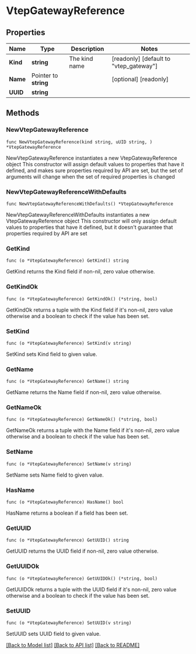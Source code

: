 # VtepGatewayReference

## Properties

Name | Type | Description | Notes
------------ | ------------- | ------------- | -------------
**Kind** | **string** | The kind name | [readonly] [default to "vtep_gateway"]
**Name** | Pointer to **string** |  | [optional] [readonly] 
**UUID** | **string** |  | 

## Methods

### NewVtepGatewayReference

`func NewVtepGatewayReference(kind string, uUID string, ) *VtepGatewayReference`

NewVtepGatewayReference instantiates a new VtepGatewayReference object
This constructor will assign default values to properties that have it defined,
and makes sure properties required by API are set, but the set of arguments
will change when the set of required properties is changed

### NewVtepGatewayReferenceWithDefaults

`func NewVtepGatewayReferenceWithDefaults() *VtepGatewayReference`

NewVtepGatewayReferenceWithDefaults instantiates a new VtepGatewayReference object
This constructor will only assign default values to properties that have it defined,
but it doesn't guarantee that properties required by API are set

### GetKind

`func (o *VtepGatewayReference) GetKind() string`

GetKind returns the Kind field if non-nil, zero value otherwise.

### GetKindOk

`func (o *VtepGatewayReference) GetKindOk() (*string, bool)`

GetKindOk returns a tuple with the Kind field if it's non-nil, zero value otherwise
and a boolean to check if the value has been set.

### SetKind

`func (o *VtepGatewayReference) SetKind(v string)`

SetKind sets Kind field to given value.


### GetName

`func (o *VtepGatewayReference) GetName() string`

GetName returns the Name field if non-nil, zero value otherwise.

### GetNameOk

`func (o *VtepGatewayReference) GetNameOk() (*string, bool)`

GetNameOk returns a tuple with the Name field if it's non-nil, zero value otherwise
and a boolean to check if the value has been set.

### SetName

`func (o *VtepGatewayReference) SetName(v string)`

SetName sets Name field to given value.

### HasName

`func (o *VtepGatewayReference) HasName() bool`

HasName returns a boolean if a field has been set.

### GetUUID

`func (o *VtepGatewayReference) GetUUID() string`

GetUUID returns the UUID field if non-nil, zero value otherwise.

### GetUUIDOk

`func (o *VtepGatewayReference) GetUUIDOk() (*string, bool)`

GetUUIDOk returns a tuple with the UUID field if it's non-nil, zero value otherwise
and a boolean to check if the value has been set.

### SetUUID

`func (o *VtepGatewayReference) SetUUID(v string)`

SetUUID sets UUID field to given value.



[[Back to Model list]](../README.md#documentation-for-models) [[Back to API list]](../README.md#documentation-for-api-endpoints) [[Back to README]](../README.md)


